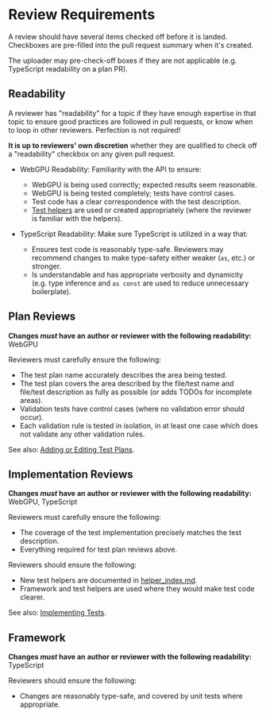 # Review Requirements

A review should have several items checked off before it is landed.
Checkboxes are pre-filled into the pull request summary when it's created.

The uploader may pre-check-off boxes if they are not applicable
(e.g. TypeScript readability on a plan PR).

## Readability

A reviewer has "readability" for a topic if they have enough expertise in that topic to ensure
good practices are followed in pull requests, or know when to loop in other reviewers.
Perfection is not required!

**It is up to reviewers' own discretion** whether they are qualified to check off a
"readability" checkbox on any given pull request.

- WebGPU Readability: Familiarity with the API to ensure:

    - WebGPU is being used correctly; expected results seem reasonable.
    - WebGPU is being tested completely; tests have control cases.
    - Test code has a clear correspondence with the test description.
    - [Test helpers](helper_index.md) are used or created appropriately
      (where the reviewer is familiar with the helpers).

- TypeScript Readability: Make sure TypeScript is utilized in a way that:

    - Ensures test code is reasonably type-safe.
      Reviewers may recommend changes to make type-safety either weaker (`as`, etc.) or stronger.
    - Is understandable and has appropriate verbosity and dynamicity
      (e.g. type inference and `as const` are used to reduce unnecessary boilerplate).

## Plan Reviews

**Changes *must* have an author or reviewer with the following readability:** WebGPU

Reviewers must carefully ensure the following:

- The test plan name accurately describes the area being tested.
- The test plan covers the area described by the file/test name and file/test description
  as fully as possible (or adds TODOs for incomplete areas).
- Validation tests have control cases (where no validation error should occur).
- Each validation rule is tested in isolation, in at least one case which does not validate any
  other validation rules.

See also: [Adding or Editing Test Plans](intro/plans.md).

## Implementation Reviews

**Changes *must* have an author or reviewer with the following readability:** WebGPU, TypeScript

Reviewers must carefully ensure the following:

- The coverage of the test implementation precisely matches the test description.
- Everything required for test plan reviews above.

Reviewers should ensure the following:

- New test helpers are documented in [helper_index.md](helper_index.md).
- Framework and test helpers are used where they would make test code clearer.

See also: [Implementing Tests](intro/tests.md).

## Framework

**Changes *must* have an author or reviewer with the following readability:** TypeScript

Reviewers should ensure the following:

- Changes are reasonably type-safe, and covered by unit tests where appropriate.
